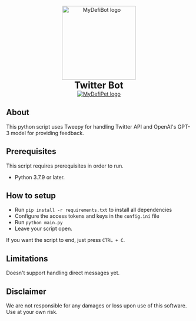 <p align="center">
    <img src="https://specials-images.forbesimg.com/imageserve/62a140a0e63921d4f0ccd11c/bot-twitter16x9/0x0.gif?fit=scale" width="200" alt="MyDefiBot logo"/><br>
    <b style="font-size:25px">Twitter Bot</b><br>
    <a href="https://www.python.org/downloads/release/python-379/"><img src="https://img.shields.io/badge/python-3.7-00a0dc?label=python&style=flat&logo=python" alt="MyDefiPet logo"/></a>
</p>

## About

This python script uses Tweepy for handling Twitter API and OpenAI's GPT-3 model for providing feedback.

## Prerequisites
This script requires prerequisites in order to run.

- Python 3.7.9 or later.

## How to setup
- Run `pip install -r requirements.txt` to install all dependencies
- Configure the access tokens and keys in the `config.ini` file
- Run `python main.py`
- Leave your script open.

If you want the script to end, just press `CTRL + C`.

## Limitations

Doesn't support handling direct messages yet.

## Disclaimer

We are not responsible for any damages or loss upon use of this software. Use at your own risk.